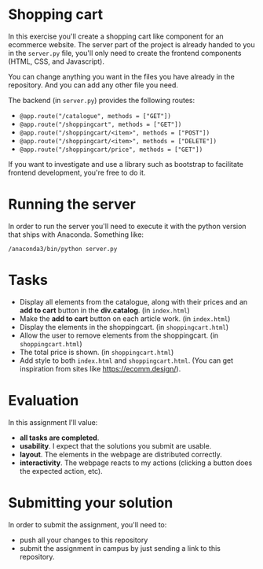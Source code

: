 # Shopping cart

In this exercise you'll create a shopping cart like component for an
ecommerce website.  The server part of the project is already handed
to you in the `server.py` file, you'll only need to create the
frontend components (HTML, CSS, and Javascript).

You can change anything you want in the files you have already in the
repository.  And you can add any other file you need.

The backend (in `server.py`) provides the following routes:
- `@app.route("/catalogue", methods = ["GET"])`
- `@app.route("/shoppingcart", methods = ["GET"])`
- `@app.route("/shoppingcart/<item>", methods = ["POST"])`
- `@app.route("/shoppingcart/<item>", methods = ["DELETE"])`
- `@app.route("/shoppingcart/price", methods = ["GET"])`

If you want to investigate and use a library such as bootstrap to
facilitate frontend development, you're free to do it.

# Running the server

In order to run the server you'll need to execute it with the python
version that ships with Anaconda.  Something like:

`/anaconda3/bin/python server.py`

# Tasks

- Display all elements from the catalogue, along with their prices and
  an **add to cart** button in the **div.catalog**. (in `index.html`)
- Make the **add to cart** button on each article work. (in `index.html`)
- Display the elements in the shoppingcart. (in `shoppingcart.html`)
- Allow the user to remove elements from the shoppingcart. (in `shoppingcart.html`)
- The total price is shown. (in `shoppingcart.html`)
- Add style to both `index.html` and `shoppingcart.html`.  (You can
  get inspiration from sites like https://ecomm.design/).

# Evaluation

In this assignment I'll value:
- **all tasks are completed**.
- **usability**.  I expect that the solutions you submit are usable.
- **layout**.  The elements in the webpage are distributed correctly.
- **interactivity**.  The webpage reacts to my actions (clicking a
  button does the expected action, etc).
  

# Submitting your solution

In order to submit the assignment, you'll need to:
- push all your changes to this repository
- submit the assignment in campus by just sending a link to this
  repository.
